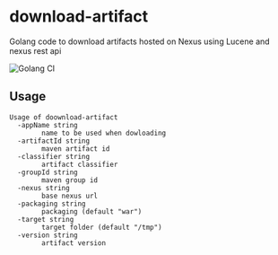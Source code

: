 # download-artifact
Golang code to download artifacts hosted on Nexus using Lucene and nexus rest api


![Golang CI](https://github.com/sfragata/download-artifact/workflows/Golang%20CI/badge.svg)

## Usage

```
Usage of doownload-artifact
  -appName string
    	name to be used when dowloading
  -artifactId string
    	maven artifact id
  -classifier string
    	artifact classifier
  -groupId string
    	maven group id
  -nexus string
    	base nexus url
  -packaging string
    	packaging (default "war")
  -target string
    	target folder (default "/tmp")
  -version string
    	artifact version
```        